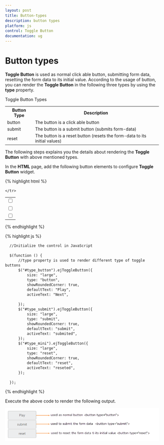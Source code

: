 ```yaml
---
layout: post
title: Button-types
description: button types
platform: js
control: Toggle Button
documentation: ug
---
```


# Button types

**Toggle Button** is used as normal click able button, submitting form data, resetting the form data to its initial value. According to the usage of button, you can render the **Toggle Button** in the following three types by using the **type** property.

Toggle Button Types

<table>
<tr>
<th>Button Type</th><th>Description</th></tr><tr><td>
button</td><td>
The button is a click able button </td></tr>
<tr>
<td>
submit</td><td>
The button is a submit button (submits form-data)</td></tr>
<tr>
<td>
reset</td><td>
The button is a reset button (resets the form-data to its initial values)</td></tr>
</table>


The following steps explains you the details about rendering the **Toggle Button** with above mentioned types. 

In the **HTML** page, add the following button elements to configure **Toggle Button** widget.


{% highlight html %}


<table>
    <tr>
        <td class="btnsht">
            <input type="checkbox" id="type_button" />             
        </td>
    </tr>
    <tr>
        <td class="btnsht">
            <input type="checkbox" id="type_submit" />                
        </td>
    </tr>
    <tr>
        <td class="btnsht">
            <input type="checkbox" id="type_mini" />                
        </td>

    </tr>
</table>
	
{% endhighlight %}

{% highlight js %}


      //Initialize the control in JavaScript
      
      $(function () {
          //type property is used to render different type of toggle buttons
          $("#type_button").ejToggleButton({
              size: "large",
              type: "button",
              showRoundedCorner: true,
              defaultText: "Play",
              activeText: "Next",

          });
          $("#type_submit").ejToggleButton({
              size: "large",
              type: "submit",
              showRoundedCorner: true,
              defaultText: "submit",
              activeText: "submited",
          });
          $("#type_mini").ejToggleButton({
              size: "large",
              type: "reset",
              showRoundedCorner: true,
              defaultText: "reset",
              activeText: "reseted",
          });

      });
    

{% endhighlight %}

Execute the above code to render the following output.

![](/js/ToggleButton/Button-types_images/Button-types_img1.png) 


